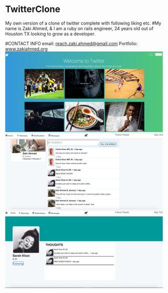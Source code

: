 # TwitterClone
My own version of a clone of twitter complete with following liking etc.
#My name is Zaki Ahmed,
& I am a ruby on rails engineer, 24 years old out of Houston TX looking to grow as a developer.

#CONTACT INFO
email: reach.zaki.ahmed@gmail.com
Portfolio: www.zakiahmed.org
![alt text](app/assets/images/TSC3.jpg "Home Page")
![alt text](app/assets/images/TSC1.png "Home Page")
![alt text](app/assets/images/TSC2.png "Home Page")
